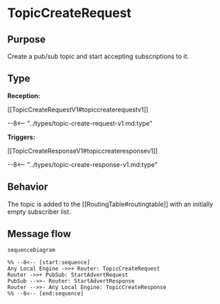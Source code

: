 <div class="message" markdown>


# TopicCreateRequest


## Purpose


<!-- --8<-- [start:purpose] -->
Create a pub/sub topic and start accepting subscriptions to it.
<!-- --8<-- [end:purpose] -->

## Type


<!-- --8<-- [start:type] -->
**Reception:**

[[TopicCreateRequestV1#topiccreaterequestv1]]

--8<-- "../types/topic-create-request-v1.md:type"

**Triggers:**

[[TopicCreateResponseV1#topiccreateresponsev1]]

--8<-- "../types/topic-create-response-v1.md:type"
<!-- --8<-- [end:type] -->

## Behavior


<!-- --8<-- [start:behavior] -->
The topic is added to the [[RoutingTable#routingtable]] with an initially empty subscriber list.
<!-- --8<-- [end:behavior] -->

## Message flow


<!-- --8<-- [start:messages] -->
```mermaid
sequenceDiagram

%% --8<-- [start:sequence]
Any Local Engine ->>+ Router: TopicCreateRequest
Router ->>+ PubSub: StartAdvertRequest
PubSub -->>- Router: StartAdvertResponse
Router -->>- Any Local Engine: TopicCreateResponse
%% --8<-- [end:sequence]
```
<!-- --8<-- [end:messages] -->

</div>
